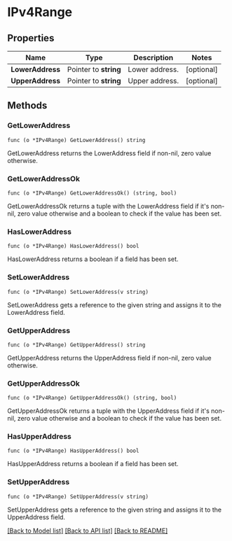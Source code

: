 # IPv4Range

## Properties

Name | Type | Description | Notes
------------ | ------------- | ------------- | -------------
**LowerAddress** | Pointer to **string** | Lower address. | [optional] 
**UpperAddress** | Pointer to **string** | Upper address. | [optional] 

## Methods

### GetLowerAddress

`func (o *IPv4Range) GetLowerAddress() string`

GetLowerAddress returns the LowerAddress field if non-nil, zero value otherwise.

### GetLowerAddressOk

`func (o *IPv4Range) GetLowerAddressOk() (string, bool)`

GetLowerAddressOk returns a tuple with the LowerAddress field if it's non-nil, zero value otherwise
and a boolean to check if the value has been set.

### HasLowerAddress

`func (o *IPv4Range) HasLowerAddress() bool`

HasLowerAddress returns a boolean if a field has been set.

### SetLowerAddress

`func (o *IPv4Range) SetLowerAddress(v string)`

SetLowerAddress gets a reference to the given string and assigns it to the LowerAddress field.

### GetUpperAddress

`func (o *IPv4Range) GetUpperAddress() string`

GetUpperAddress returns the UpperAddress field if non-nil, zero value otherwise.

### GetUpperAddressOk

`func (o *IPv4Range) GetUpperAddressOk() (string, bool)`

GetUpperAddressOk returns a tuple with the UpperAddress field if it's non-nil, zero value otherwise
and a boolean to check if the value has been set.

### HasUpperAddress

`func (o *IPv4Range) HasUpperAddress() bool`

HasUpperAddress returns a boolean if a field has been set.

### SetUpperAddress

`func (o *IPv4Range) SetUpperAddress(v string)`

SetUpperAddress gets a reference to the given string and assigns it to the UpperAddress field.


[[Back to Model list]](../README.md#documentation-for-models) [[Back to API list]](../README.md#documentation-for-api-endpoints) [[Back to README]](../README.md)


